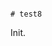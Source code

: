                                                                                                            # test8

Init.
